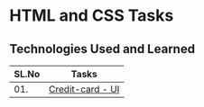 # HTML and CSS Tasks

## Technologies Used and Learned

| SL.No | Tasks                                              |
| :---- | -------------------------------------------------- |
| 01.   | [Credit-card - UI ](./Credit%20card-UI/index.html) |
